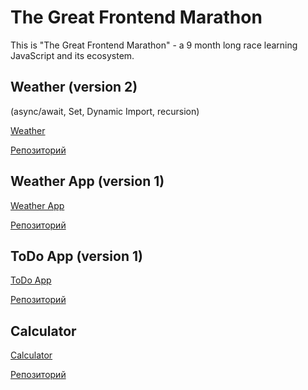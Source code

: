 # The Great Frontend Marathon
This is "The Great Frontend Marathon" - a 9 month long race learning JavaScript and its ecosystem.

## Weather (version 2)

(async/await, Set, Dynamic Import, recursion)

[Weather](https://alexandershvets.github.io/great_frontend_marathon/weather/)

[Репозиторий](https://github.com/alexandershvets/great_frontend_marathon/tree/main/weather)

## Weather App (version 1)

[Weather App](https://alexandershvets.github.io/great_frontend_marathon/weather_app/)

[Репозиторий](https://github.com/alexandershvets/great_frontend_marathon/tree/main/weather_app)

## ToDo App (version 1)

[ToDo App](https://alexandershvets.github.io/great_frontend_marathon/todo_app/)

[Репозиторий](https://github.com/alexandershvets/great_frontend_marathon/tree/main/todo_app)

## Calculator

[Calculator](https://alexandershvets.github.io/great_frontend_marathon/calculator/)

[Репозиторий](https://github.com/alexandershvets/great_frontend_marathon/tree/main/calculator)
